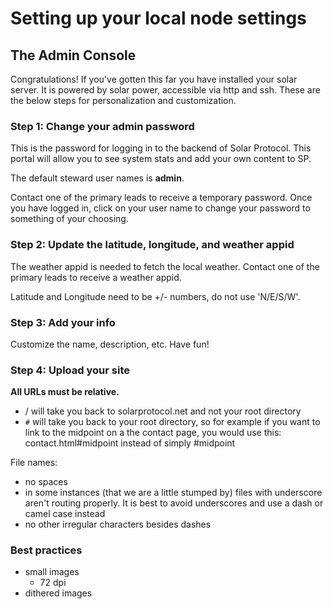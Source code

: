 # Setting up your local node settings

## The Admin Console

Congratulations! If you've gotten this far you have installed your solar server. It is powered by solar power, accessible via http and ssh. These are the below steps for personalization and customization.

### Step 1: Change your admin password

This is the password for logging in to the backend of Solar Protocol. This portal will allow you to see system stats and add your own content to SP.

The default steward user names is **admin**.

Contact one of the primary leads to receive a temporary password. Once you have logged in, click on your user name to change your password to something of your choosing. 

### Step 2: Update the latitude, longitude, and weather appid

The weather appid is needed to fetch the local weather. Contact one of the primary leads to receive a weather appid.

Latitude and Longitude need to be +/- numbers, do not use 'N/E/S/W'.

### Step 3: Add your info

Customize the name, description, etc. Have fun!

### Step 4: Upload your site

<strong>All URLs must be relative.</strong>

* / will take you back to solarprotocol.net and not your root directory
* `#` will take you back to your root directory, so for example if you want to link to the midpoint on a the contact page, you would use this: contact.html#midpoint instead of simply #midpoint

File names:
* no spaces
* in some instances (that we are a little stumped by) files with underscore aren't routing properly. It is best to avoid underscores and use a dash or camel case instead
* no other irregular characters besides dashes

### Best practices

* small images
	* 72 dpi
* dithered images
